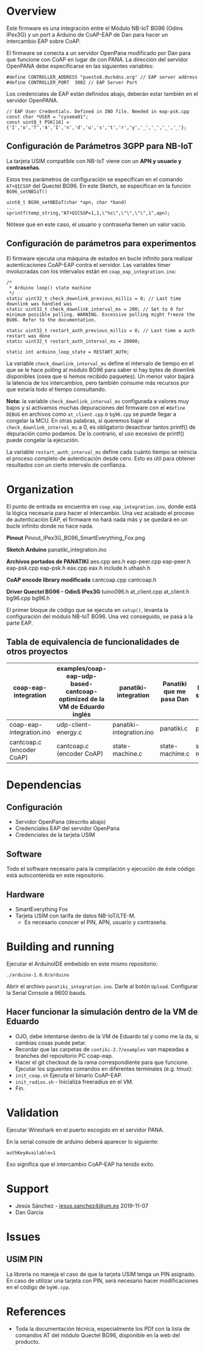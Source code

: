 # Overview

Este firmware es una integración entre el Módulo NB-IoT BG96 (Odins IPex3G)
y un port a Arduino de CoAP-EAP de Dan para hacer un intercambio EAP sobre CoAP.

El firmware se conecta a un servidor OpenPana modificado por Dan para que
funcione con CoAP en lugar de con PANA.
La dirección del servidor OpenPANA debe especificarse en las siguientes variables:

```
#define CONTROLLER_ADDRESS "puesto8.duckdns.org" // EAP server address
#define CONTROLLER_PORT  3002 // EAP Server Port
```

Los credenciales de EAP están definidos abajo, deberán estar también
en el servidor OpenPANA.


```
// EAP User Credentials. Defined in INO file. Needed in eap-psk.cpp
const char *USER = "cysema01";
const uint8_t PSK[16] = {'I','o','T','4','I','n','d','u','s','t','r','y','_','_','_','_'};
```


## Configuración de Parámetros 3GPP para NB-IoT

La tarjeta USIM compatible con NB-IoT viene con un **APN y usuario y contraseñas**.

Estos tres parámetros de configuración se especifican en el comando `AT+QICSGP`
del Quectel BG96. En este Sketch, se especifican en la función `BG96_setNBIoT()`

```
uint8_t BG96_setNBIoT(char *apn, char *band)
...
sprintf(temp_string,"AT+QICSGP=1,1,\"%s\",\"\",\"\",1",apn);
```

Nótese que en este caso, el usuario y contraseña tienen un valor vacío.

## Configuración de parámetros para experimentos

El firmware ejecuta una máquina de estados en bucle infinito para realizar
autenticaciones CoAP-EAP contra el servidor. Las variables timer involucradas
con los intervalos están en `coap_eap_integration.ino`:


```
/*
 * Arduino loop() state machine
 */
static uint32_t check_downlink_previous_millis = 0; // Last time downlink was handled was 
static uint32_t check_downlink_interval_ms = 200; // Set to 0 for minimum possible polling. WARNING. Excessive polling might freeze the BG96. Refer to the documentation.

static uint32_t restart_auth_previous_millis = 0; // Last time a auth restart was done
static uint32_t restart_auth_interval_ms = 20000;

static int arduino_loop_state = RESTART_AUTH;
```

La variable `check_downlink_interval_ms` define el intervalo de tiempo en el que
se le hace polling al módulo BG96 para saber si hay bytes de downlink disponibles (osea
que si hemos recibido paquetes). Un menor valor bajará la latencia de los intercambios,
pero también consume más recursos por que estaría todo el tiempo consultando.

**Nota:** la variable `check_downlink_interval_ms` configurada a valores muy bajos
y si activamos muchas depuraciones del firmware con el `#define DEBUG` en archivos
como `at_client.cpp` o `bg96.cpp` se puede llegar a congelar la MCU. En otras palabras,
si queremos bajar el `check_downlink_interval_ms` a 0, es obligatorio desactivar tantos
printf() de depuración como podamos. De lo contrario, el uso excesivo de printf() puede
congelar la ejecución.

La variable `restart_auth_interval_ms` define cada cuánto tiempo se reinicia el proceso
completo de autenticación desde cero. Esto es útil para obtener resultados con un cierto
intervalo de confianza.



# Organization

El punto de entrada se encuentra en `coap_eap_integration.ino`, donde está  la lógica
necesaria para hacer el intercambio. Una vez acabado el proceso de autenticación EAP,
el firmware no hará nada más y se quedará en un bucle infinito donde no hace nada.


**Pinout**
Pinout_IPex3G_BG96_SmartEverything_Fox.png

**Sketch Arduino**
panatiki_integration.ino


**Archivos portados de PANATIKI**
aes.cpp
aes.h
eap-peer.cpp
eap-peer.h
eap-psk.cpp
eap-psk.h
eax.cpp
eax.h
include.h
uthash.h

**CoAP encode library modificada**
cantcoap.cpp
cantcoap.h

**Driver Quectel BG96 - OdinS IPex3G**
tuino096.h
at_client.cpp
at_client.h
bg96.cpp
bg96.h




El primer bloque de código que se ejecuta en `setup()`, levanta la configuración
del módulo NB-IoT BG96. Una vez conseguido, se pasa a la parte EAP.

## Tabla de equivalencia de funcionalidades de otros proyectos

| coap-eap-integration      |  examples/coap-eap-udp-based-cantcoap-optimized de la VM de Eduardo inglés | panatiki-integration     | Panatiki que me pasa Dan | Panatiki de sourceforge |
| ---                       |  ---                                                                       | ---                      | ---                      | ---                     |
| coap-eap-integration.ino  |  udp-client-energy.c                                                       | panatiki-integration.ino | panatiki.c               | pac.c                   |
| cantcoap.c (encoder CoAP) |  cantcoap.c (encoder CoAP)                                                 | state-machine.c          | state-machine.c          | state-machine.c         |


# Dependencias

## Configuración

- Servidor OpenPana (descrito abajo)
- Credenciales EAP del servidor OpenPana
- Credenciales de la tarjeta USIM

## Software

Todo el software necesario para la compilación y ejecución de éste código
está autocontenida en este repositorio.

## Hardware

- SmartEverything Fox
- Tarjeta USIM con tarifa de datos NB-IoT/LTE-M.
	 - Es necesario conocer el PIN, APN, usuario y contraseña.


# Building and running

Ejecutar el ArduinoIDE embebido en este mismo repositorio:

`./arduino-1.8.0/arduino`

Abrir el archivo `panatiki_integration.ino`. Darle al botón `Upload`.
Configurar la Serial Console a 9600 bauds.

## Hacer funcionar la simulación dentro de la VM de Eduardo

- OJO, debe intentarse dentro de la VM de Eduardo tal y como me la da, si cambias cosas puede petar.
- Recordar que las carpetas de `contiki-2.7/examples` van mapeadas a branches del repositorio PC coap-eap.
- Hacer el git checkout de la rama correspondiente para que funcione.
Ejecutar los siguientes comandos en diferentes terminales (e.g. tmux):
- `init_coap.sh` Ejecuta el binario CoAP-EAP.
- `init_radios.sh` - Inicializa freeradius en el VM.
- Fin.


# Validation

Ejecutar Wireshark en el puerto escogido en el servidor PANA.

En la serial console de arduino deberá aparecer lo siguiente:

```
authKeyAvailable=1
```

Eso significa que el intercambio CoAP-EAP ha tenido exito.

# Support

- Jesús Sánchez - jesus.sanchez4@um.es 2019-11-07
- Dan García

# Issues

## USIM PIN

La librería no maneja el caso de que la tarjeta USIM tenga un PIN asignado.
En caso de utilizar una tarjeta con PIN, será necesario hacer modificaciones
en el código de `bg96.cpp`.



# References


- Toda la documentación técnica, especialmente los PDf con la lista de
  comandos AT del módulo Quectel BG96, disponible en la web del
  producto.

